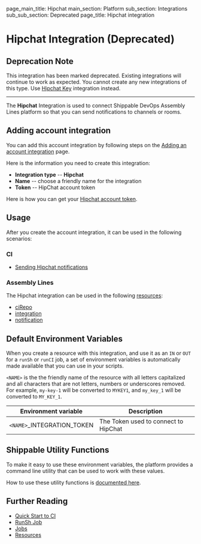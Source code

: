page_main_title: Hipchat
main_section: Platform
sub_section: Integrations
sub_sub_section: Deprecated
page_title: Hipchat integration

# Hipchat Integration (Deprecated)

## Deprecation Note
This integration has been marked deprecated. Existing integrations will continue to work as expected. You cannot create any new integrations of this type. Use [Hipchat Key](/platform/integration/hipchatKey) integration instead.

---

The **Hipchat** Integration is used to connect Shippable DevOps Assembly Lines platform so that you can send notifications to channels or rooms.

## Adding account integration

You can add this account integration by following steps on the [Adding an account integration](/platform/tutorial/integration/howto-crud-integration/) page.

Here is the information you need to create this integration:

* **Integration type** -- **Hipchat**
* **Name** -- choose a friendly name for the integration
* **Token** -- HipChat account token

Here is how you can get your [Hipchat account token](https://developer.atlassian.com/hipchat/guide/hipchat-rest-api/api-access-tokens).

## Usage

After you create the account integration, it can be used in the following scenarios:

### CI

* [Sending Hipchat notifications](/ci/hipchat-notifications/)

### Assembly Lines

The Hipchat integration can be used in the following [resources](/platform/workflow/resource/overview/):

* [ciRepo](/platform/workflow/resource/cirepo)
* [integration](/platform/workflow/resource/integration)
* [notification](/platform/workflow/resource/notification)

## Default Environment Variables
When you create a resource with this integration, and use it as an `IN` or `OUT` for a `runSh` or `runCI` job, a set of environment variables is automatically made available that you can use in your scripts.

`<NAME>` is the the friendly name of the resource with all letters capitalized and all characters that are not letters, numbers or underscores removed. For example, `my-key-1` will be converted to `MYKEY1`, and `my_key_1` will be converted to `MY_KEY_1`.

| Environment variable						| Description                         |
| ------------- 								|------------------------------------ |
| `<NAME>`\_INTEGRATION\_TOKEN			| The Token used to connect to HipChat |

## Shippable Utility Functions
To make it easy to use these environment variables, the platform provides a command line utility that can be used to work with these values.

How to use these utility functions is [documented here](/platform/tutorial/workflow/using-shipctl).

## Further Reading
* [Quick Start to CI](/getting-started/ci-sample)
* [RunSh Job](/platform/workflow/job/runsh)
* [Jobs](/platform/workflow/job/overview)
* [Resources](/platform/workflow/resource/overview)

